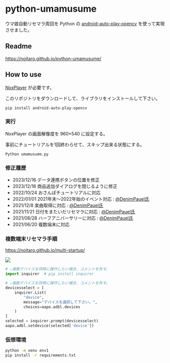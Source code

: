 # python-umamusume
ウマ娘自動リセマラ周回を Python の [android-auto-play-opencv](https://github.com/noitaro/android-auto-play-opencv "android-auto-play-opencv") を使って実現させました。

## Readme
https://noitaro.github.io/python-umamusume/

## How to use
[NoxPlayer](https://jp.bignox.com/ "NoxPlayer") が必要です。

このリポジトリをダウンロードして、ライブラリをインストールして下さい。
```
pip install android-auto-play-opencv
```

### 実行
NoxPlayer の画面解像度を 960×540 に設定する。

事前にチュートリアルを1回終わらせて、スキップ出来る状態にする。
```
Python umamusume.py
```

### 修正履歴
+ 2023/12/16 データ連携ボタンの位置を修正
+ 2023/12/16 商品追加ダイアログを閉じるように修正
+ 2022/10/24 おさんぽチュートリアルに対応
+ 2022/01/01 2021年末～2022年始のイベント対応 : [@DenimPauel氏](https://github.com/DenimPauel)
+ 2021/12/8 楽曲取得に対応 : [@DenimPauel氏](https://github.com/DenimPauel)
+ 2021/11/21 日付をまたいだリセマラに対応 : [@DenimPauel氏](https://github.com/DenimPauel)
+ 2021/08/28 ハーフアニバーサリーに対応 : [@DenimPauel氏](https://github.com/DenimPauel)
+ 2021/06/20 複数端末に対応


### 複数端末リセマラ手順
https://noitaro.github.io/multi-startup/

![](multi-startup.gif)
```Python
# ↓複数デバイスを同時に操作したい場合、コメントを外す。
import inquirer  # pip install inquirer

# ↓複数デバイスを同時に操作したい場合、コメントを外す。
devicesselect = [
    inquirer.List(
        "device",
        message="デバイスを選択して下さい。",
        choices=aapo.adbl.devices
    )
]
selected = inquirer.prompt(devicesselect)
aapo.adbl.setdevice(selected['device'])
```

### 仮想環境
```Bash
python -m venv env1
pip install -r requirements.txt
```
